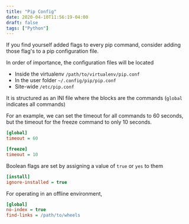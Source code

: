 ```yaml
---
title: "Pip Config"
date: 2020-04-10T11:56:19-04:00
draft: false
tags: ["Python"]
---
```


If you find yourself added flags to every pip command, consider adding those flag's to a pip configuration file.

In order of importance, the configuration files will be located

- Inside the virtualenv `/path/to/virtualenv/pip.conf`
- In the user folder `~/.config/pip/pip.conf`
- Site-wide `/etc/pip.conf`

It is structured as an INI file where the blocks are the commands (`global` indicates all commands) 

For an example, we can set the timeout for all commands to 60 seconds,  but the timeout for the freeze command to only 10 seconds.

```ini
[global]
timeout = 60

[freeze]
timeout = 10
```

Boolean flags are set by assigning a value of `true` or `yes` to them

```ini
[install]
ignore-installed = true
```

For operating in an offline environment,

```ini
[global]
no-index = true
find-links = /path/to/wheels
```

